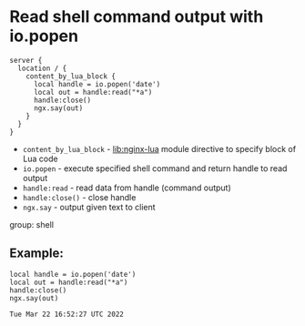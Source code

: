 # Read shell command output with io.popen

```nginx
server {
  location / {
    content_by_lua_block {
      local handle = io.popen('date')
      local out = handle:read("*a")
      handle:close()
      ngx.say(out)
    }
  }
}
```

- `content_by_lua_block` - [lib:nginx-lua](/nginx-lua/how-to-install-nginx-lua-module-in-ubuntu-ubuntuversion) module directive to specify block of Lua code
- `io.popen` - execute specified shell command and return handle to read output
- `handle:read` - read data from handle (command output)
- `handle:close()` - close handle
- `ngx.say` - output given text to client

group: shell

## Example: 
```nginx
local handle = io.popen('date')
local out = handle:read("*a")
handle:close()
ngx.say(out)
```
```
Tue Mar 22 16:52:27 UTC 2022


```

